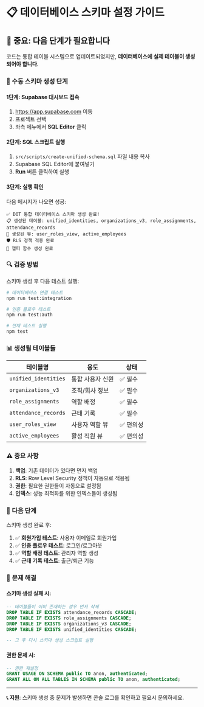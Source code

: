 # 📋 데이터베이스 스키마 설정 가이드

## 🚨 중요: 다음 단계가 필요합니다

코드는 통합 테이블 시스템으로 업데이트되었지만, **데이터베이스에 실제 테이블이 생성되어야 합니다**.

### 📝 수동 스키마 생성 단계

#### 1단계: Supabase 대시보드 접속
1. https://app.supabase.com 이동
2. 프로젝트 선택 
3. 좌측 메뉴에서 **SQL Editor** 클릭

#### 2단계: SQL 스크립트 실행
1. `src/scripts/create-unified-schema.sql` 파일 내용 복사
2. Supabase SQL Editor에 붙여넣기
3. **Run** 버튼 클릭하여 실행

#### 3단계: 실행 확인
다음 메시지가 나오면 성공:
```
✅ DOT 통합 데이터베이스 스키마 생성 완료!
📋 생성된 테이블: unified_identities, organizations_v3, role_assignments, attendance_records
👀 생성된 뷰: user_roles_view, active_employees
🛡️ RLS 정책 적용 완료
🔧 헬퍼 함수 생성 완료
```

### 🔍 검증 방법

스키마 생성 후 다음 테스트 실행:

```bash
# 데이터베이스 연결 테스트
npm run test:integration

# 인증 플로우 테스트  
npm run test:auth

# 전체 테스트 실행
npm test
```

### 📊 생성될 테이블들

| 테이블명 | 용도 | 상태 |
|---------|------|------|
| `unified_identities` | 통합 사용자 신원 | ✅ 필수 |
| `organizations_v3` | 조직/회사 정보 | ✅ 필수 |
| `role_assignments` | 역할 배정 | ✅ 필수 |
| `attendance_records` | 근태 기록 | ✅ 필수 |
| `user_roles_view` | 사용자 역할 뷰 | ✅ 편의성 |
| `active_employees` | 활성 직원 뷰 | ✅ 편의성 |

### ⚠️ 중요 사항

1. **백업**: 기존 데이터가 있다면 먼저 백업
2. **RLS**: Row Level Security 정책이 자동으로 적용됨
3. **권한**: 필요한 권한들이 자동으로 설정됨
4. **인덱스**: 성능 최적화를 위한 인덱스들이 생성됨

### 🎯 다음 단계

스키마 생성 완료 후:

1. ✅ **회원가입 테스트**: 사용자 이메일로 회원가입
2. ✅ **인증 플로우 테스트**: 로그인/로그아웃 
3. ✅ **역할 배정 테스트**: 관리자 역할 생성
4. ✅ **근태 기록 테스트**: 출근/퇴근 기능

### 🔧 문제 해결

#### 스키마 생성 실패 시:
```sql
-- 테이블들이 이미 존재하는 경우 먼저 삭제
DROP TABLE IF EXISTS attendance_records CASCADE;
DROP TABLE IF EXISTS role_assignments CASCADE; 
DROP TABLE IF EXISTS organizations_v3 CASCADE;
DROP TABLE IF EXISTS unified_identities CASCADE;

-- 그 후 다시 스키마 생성 스크립트 실행
```

#### 권한 문제 시:
```sql
-- 권한 재설정
GRANT USAGE ON SCHEMA public TO anon, authenticated;
GRANT ALL ON ALL TABLES IN SCHEMA public TO anon, authenticated;
```

---

**📞 지원**: 스키마 생성 중 문제가 발생하면 콘솔 로그를 확인하고 필요시 문의하세요.